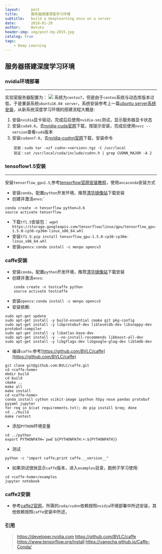 ```yaml
---
layout:     post
title:      服务器搭建深度学习环境
subtitle:   build a deeplearning envs on a server
date:       2018-01-29
author:     Hututu
header-img: img/post-bg-2015.jpg
catalog: true
tags:
    - Deep Learning
---
```

## 服务器搭建深度学习环境

### nvidia环境部署
- - -
实验室服务器配置为：
![](http://ww1.sinaimg.cn/large/8833244fly1fnxplrhrdtj20i105xgmb.jpg)
系统为`centos7`，但是由于`centos`系统与动态库版本过低，于是重装系统`ubuntu16.04 server`，系统安装参考上一篇[ubuntu server系统安装](http://tutuxiaoying.top/2018/01/29/ubuntuserver%E5%AE%89%E8%A3%85/)，从新系统深度学习环境的搭建流程大概是:
1. 安装`nvidia`显卡驱动，完成后后使用`nvidia-smi`测试，显示服务器显卡状态
2. 安装`cuda9.0`，去[nvidia-cuda官网](https://developer.nvidia.com/cuda-90-download-archive?target_os=Linux&target_arch=x86_64&target_distro=Ubuntu&target_version=1604&target_type=deblocal)下载，按提示安装，完成后使用`nvcc --version`查看`cuda`版本
3. 安装`cudann7.0`，去[nvidia-cudnn官网](https://developer.nvidia.com/rdp/cudnn-download)下载，安装命令
```
	安装：sudo tar -xzf cudnn-<version>.tgz -C /usr/local
	验证：cat /usr/local/cuda/include/cudnn.h | grep CUDNN_MAJOR -A 2  
```

### tensoflow1.5安装
- - -
安装`tensorflow_gpu1.5`,参考[tensorflow官网安装教程](https://www.tensorflow.org/install/install_linux#the_url_of_the_tensorflow_python_package)，使用`ancaconda`安装方式
* 安装`conda`，配置`python`开发环境，推荐[清华镜像站](https://mirrors.tuna.tsinghua.edu.cn/help/anaconda/)下载安装
* 创建并激活`envs`:`
```
conda create -n tensorflow python=3.6
source activate tensorflow
```
* 下载`tf1.5`安装包： `wget https://storage.googleapis.com/tensorflow/linux/gpu/tensorflow_gpu-1.5.0-cp36-cp36m-linux_x86_64.whl`
* 安装`tf1.5`: `pip install tensorflow_gpu-1.5.0-cp36-cp36m-linux_x86_64.whl`
* 安装`opencv`: `conda install -c menpo opencv3`

### caffe安装
* 安装`conda`，配置`python`开发环境，推荐[清华镜像站](https://mirrors.tuna.tsinghua.edu.cn/help/anaconda/)下载安装
* 创建并激活`envs`:
```
	conda create -n testcaffe python
	source activate testcaffe
```
* 安装`opencv`: `conda install -c menpo opencv3
`
* 安装依赖:
```
sudo apt-get update
sudo apt-get install -y build-essential cmake git pkg-config
sudo apt-get install -y libprotobuf-dev libleveldb-dev libsnappy-dev protobuf-compiler
sudo apt-get install -y libatlas-base-dev 
sudo apt-get install -y --no-install-recommends libboost-all-dev
sudo apt-get install -y libgflags-dev libgoogle-glog-dev liblmdb-dev
```
* 编译`caffe`:参考[https://github.com/BVLC/caffe](https://github.com/BVLC/caffe)
```
git clone git@github.com:BVLC/caffe.git
cd <caffe-home>
mkdir build
cd build
cmake ..
make all
make install
cd <caffe-home>
conda install cython scikit-image ipython h5py nose pandas protobuf pyyaml jupyter
for req in $(cat requirements.txt); do pip install $req; done
cd ../build
make runtest
```
* 添加`PYTHON`环境变量
```
cd ../python
export PYTHONPATH=`pwd`${PYTHONPATH:+:${PYTHONPATH}}
```
* 测试
```
python -c "import caffe;print caffe.__version__"
```
* 如果测试很快显示`caffe`版本，进入`examples`目录，跑例子学习使用:
```
cd <caffe-home>/examples
jupyter notebook
```

### caffe2安装
* 参考[caffe2官网](https://caffe2.ai/docs/getting-started.html?platform=ubuntu&configuration=compile)，所需的`cuda/cudnn`依赖按照`nvidia`环境部署中所述安装，其他依赖按照`caffe`安装中所述，

### 引用
> https://developer.nvidia.com
> https://github.com/BVLC/caffe
> https://www.tensorflow.org/install
> https://yangcha.github.io/Caffe-Conda/

